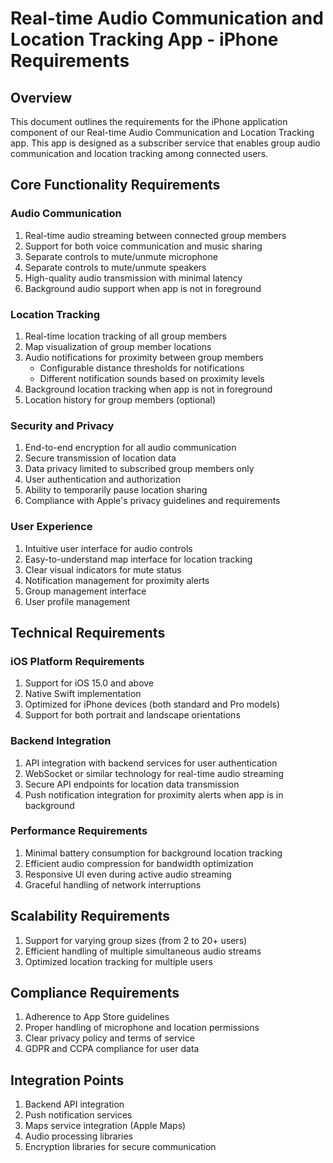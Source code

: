 # Real-time Audio Communication and Location Tracking App - iPhone Requirements

## Overview
This document outlines the requirements for the iPhone application component of our Real-time Audio Communication and Location Tracking app. This app is designed as a subscriber service that enables group audio communication and location tracking among connected users.

## Core Functionality Requirements

### Audio Communication
1. Real-time audio streaming between connected group members
2. Support for both voice communication and music sharing
3. Separate controls to mute/unmute microphone
4. Separate controls to mute/unmute speakers
5. High-quality audio transmission with minimal latency
6. Background audio support when app is not in foreground

### Location Tracking
1. Real-time location tracking of all group members
2. Map visualization of group member locations
3. Audio notifications for proximity between group members
   - Configurable distance thresholds for notifications
   - Different notification sounds based on proximity levels
4. Background location tracking when app is not in foreground
5. Location history for group members (optional)

### Security and Privacy
1. End-to-end encryption for all audio communication
2. Secure transmission of location data
3. Data privacy limited to subscribed group members only
4. User authentication and authorization
5. Ability to temporarily pause location sharing
6. Compliance with Apple's privacy guidelines and requirements

### User Experience
1. Intuitive user interface for audio controls
2. Easy-to-understand map interface for location tracking
3. Clear visual indicators for mute status
4. Notification management for proximity alerts
5. Group management interface
6. User profile management

## Technical Requirements

### iOS Platform Requirements
1. Support for iOS 15.0 and above
2. Native Swift implementation
3. Optimized for iPhone devices (both standard and Pro models)
4. Support for both portrait and landscape orientations

### Backend Integration
1. API integration with backend services for user authentication
2. WebSocket or similar technology for real-time audio streaming
3. Secure API endpoints for location data transmission
4. Push notification integration for proximity alerts when app is in background

### Performance Requirements
1. Minimal battery consumption for background location tracking
2. Efficient audio compression for bandwidth optimization
3. Responsive UI even during active audio streaming
4. Graceful handling of network interruptions

## Scalability Requirements
1. Support for varying group sizes (from 2 to 20+ users)
2. Efficient handling of multiple simultaneous audio streams
3. Optimized location tracking for multiple users

## Compliance Requirements
1. Adherence to App Store guidelines
2. Proper handling of microphone and location permissions
3. Clear privacy policy and terms of service
4. GDPR and CCPA compliance for user data

## Integration Points
1. Backend API integration
2. Push notification services
3. Maps service integration (Apple Maps)
4. Audio processing libraries
5. Encryption libraries for secure communication
